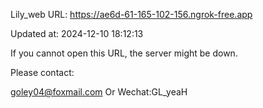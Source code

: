 Lily_web URL: https://ae6d-61-165-102-156.ngrok-free.app

Updated at: 2024-12-10 18:12:13

If you cannot open this URL, the server might be down.

Please contact: 

goley04@foxmail.com Or Wechat:GL_yeaH